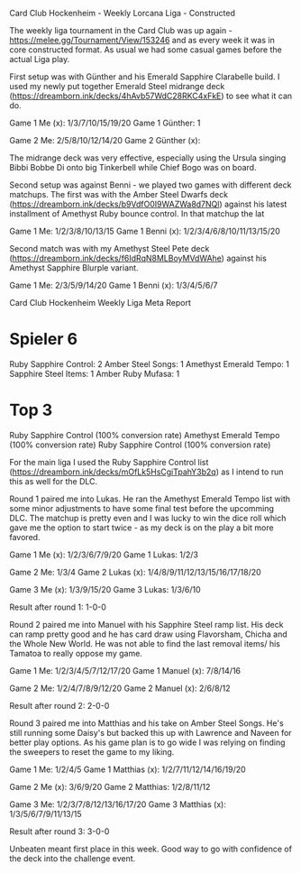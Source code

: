 Card Club Hockenheim - Weekly Lorcana Liga - Constructed

The weekly liga tournament in the Card Club was up again - https://melee.gg/Tournament/View/153246 and as every week it was in core constructed format.
As usual we had some casual games before the actual Liga play.

First setup was with Günther and his Emerald Sapphire Clarabelle build. I used my newly put together Emerald Steel midrange deck (https://dreamborn.ink/decks/4hAvb57WdC28RKC4xFkE) to see what it can do.

Game 1 Me (x): 1/3/7/10/15/19/20
Game 1 Günther: 1

Game 2 Me: 2/5/8/10/12/14/20
Game 2 Günther (x): 

The midrange deck was very effective, especially using the Ursula singing Bibbi Bobbe Di onto big Tinkerbell while Chief Bogo was on board.

Second setup was against Benni - we played two games with different deck matchups. The first was with the Amber Steel Dwarfs deck (https://dreamborn.ink/decks/b9VdfO0I9WAZWa8d7NQl) against his latest installment of Amethyst Ruby bounce control. In that matchup the lat 

Game 1 Me: 1/2/3/8/10/13/15
Game 1 Benni (x): 1/2/3/4/6/8/10/11/13/15/20

Second match was with my Amethyst Steel Pete deck (https://dreamborn.ink/decks/f6IdRqN8MLBoyMVdWAhe) against his Amethyst Sapphire Blurple variant.

Game 1 Me: 2/3/5/9/14/20
Game 1 Benni (x): 1/3/4/5/6/7

Card Club Hockenheim Weekly Liga Meta Report

# Spieler 6

Ruby Sapphire Control: 2
Amber Steel Songs: 1
Amethyst Emerald Tempo: 1
Sapphire Steel Items: 1
Amber Ruby Mufasa: 1

# Top 3

Ruby Sapphire Control (100% conversion rate)
Amethyst Emerald Tempo (100% conversion rate)
Ruby Sapphire Control (100% conversion rate)


For the main liga I used the Ruby Sapphire Control list (https://dreamborn.ink/decks/mOfLk5HsCgiTpahY3b2q) as I intend to run this as well for the DLC.

Round 1 paired me into Lukas. He ran the Amethyst Emerald Tempo list with some minor adjustments to have some final test before the upcomming DLC. The matchup is pretty even and I was lucky to win the dice roll which gave me the option to start twice - as my deck is on the play a bit more favored.

Game 1 Me (x): 1/2/3/6/7/9/20
Game 1 Lukas: 1/2/3

Game 2 Me: 1/3/4
Game 2 Lukas (x): 1/4/8/9/11/12/13/15/16/17/18/20

Game 3 Me (x): 1/3/9/15/20
Game 3 Lukas: 1/3/6/10

Result after round 1: 1-0-0

Round 2 paired me into Manuel with his Sapphire Steel ramp list. His deck can ramp pretty good and he has card draw using Flavorsham, Chicha and the Whole New World. He was not able to find the last removal items/ his Tamatoa to really oppose my game.

Game 1 Me: 1/2/3/4/5/7/12/17/20
Game 1 Manuel (x): 7/8/14/16

Game 2 Me: 1/2/4/7/8/9/12/20
Game 2 Manuel (x): 2/6/8/12

Result after round 2: 2-0-0

Round 3 paired me into Matthias and his take on Amber Steel Songs. He's still running some Daisy's but backed this up with Lawrence and Naveen for better play options. As his game plan is to go wide I was relying on finding the sweepers to reset the game to my liking.

Game 1 Me: 1/2/4/5
Game 1 Matthias (x): 1/2/7/11/12/14/16/19/20

Game 2 Me (x): 3/6/9/20
Game 2 Matthias: 1/2/8/11/12

Game 3 Me: 1/2/3/7/8/12/13/16/17/20
Game 3 Matthias (x): 1/3/5/6/7/9/11/13/15

Result after round 3: 3-0-0

Unbeaten meant first place in this week. Good way to go with confidence of the deck into the challenge event.